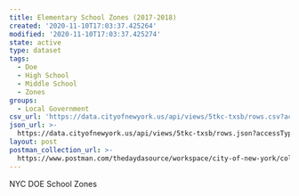 ```yaml
---
title: Elementary School Zones (2017-2018)
created: '2020-11-10T17:03:37.425264'
modified: '2020-11-10T17:03:37.425274'
state: active
type: dataset
tags:
  - Doe
  - High School
  - Middle School
  - Zones
groups:
  - Local Government
csv_url: 'https://data.cityofnewyork.us/api/views/5tkc-txsb/rows.csv?accessType=DOWNLOAD'
json_url: >-
  https://data.cityofnewyork.us/api/views/5tkc-txsb/rows.json?accessType=DOWNLOAD
layout: post
postman_collection_url: >-
  https://www.postman.com/thedaydasource/workspace/city-of-new-york/collection/15909983-4be820a1-9206-4bc9-889f-81428a51b615
---
```

NYC DOE School Zones
